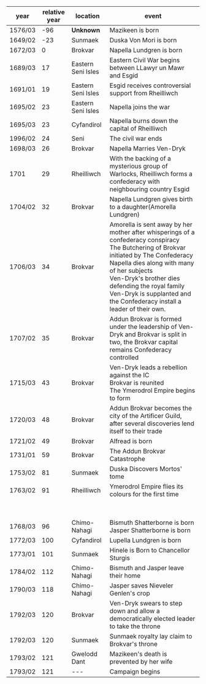 |  year  | relative year |  location | event | 
| ------ | ------------- | --------- | ----- |
| 1576/03 | -96 | **Unknown** | Mazikeen is born |
| 1649/02 | -23 | Sunmaek | Duska Von Mori is born |
| 1672/03 | 0 | Brokvar | Napella Lundgren is born |
| 1689/03 | 17 | Eastern Seni Isles | Eastern Civil War begins between LLawyr un Mawr and Esgid | 
| 1691/01 | 19 | Eastern Seni Isles | Esgid receives controversial support from Rheilliwch | 
| 1695/02 | 23 | Eastern Seni Isles | Napella joins the war |
| 1695/03 | 23 | Cyfandirol | Napella burns down the capital of Rheilliwch |
| 1996/02 | 24 | Seni | The  civil war ends |
| 1698/03 | 26 | Brokvar | Napella Marries Ven-Dryk |
| 1701 | 29 | Rheilliwch | With the backing of a mysterious group of Warlocks, Rheilliwch forms a confederacy with neighbouring country Esgid | 
| 1704/02 | 32 | Brokvar | Napella Lundgren gives birth to a daughter(Amorella Lundgren) |
| 1706/03 | 34 | Brokvar | Amorella is sent away by her mother after whisperings of a confederacy conspiracy <br> The Butchering of Brokvar initiated by The Confederacy <br> Napella dies along with many of her subjects <br> Ven-Dryk's brother dies defending the royal family <br> Ven-Dryk is supplanted and the Confederacy install a leader of their own. |
| 1707/02 | 35 | Brokvar | Addun Brokvar is formed under the leadership of Ven-Dryk and Brokvar is split in two, the Brokvar capital remains Confederacy controlled |
| 1715/03 | 43 | Brokvar | Ven-Dryk leads a rebellion against the IC <br> Brokvar is reunited <br> The Ymerodrol Empire begins to form |
| 1720/03 | 48 | Brokvar | Addun Brokvar becomes the city of the Artificer Guild, after several discoveries lend itself to their trade |
| 1721/02 | 49 | Brokvar | Alfread is born |
| 1731/01 | 59 | Brokvar | The Addun Brokvar Catastrophe |
| 1753/02 | 81 | Sunmaek | Duska Discovers Mortos' tome | 
| 1763/02 | 91 | Rheilliwch | Ymerodrol Empire flies its colours for the first time |
| | | | |
| | | | |
| | | | |
| | | | |
| | | | |
| | | | |
| | | | |
| | | | |
|  1768/03 | 96  | Chimo-Nahagi  | Bismuth Shatterborne is born <br> Jasper Shatterborne is born |
| 1772/03 | 100 | Cyfandirol | Lupella Lundgren is born |
| 1773/01 | 101 | Sunmaek | Hinele is Born to Chancellor Sturgis|
| 1784/02 | 112 | Chimo-Nahagi | Bismuth and Jasper leave their home |
| 1790/03 | 118 | Chimo-Nahagi | Jasper saves Nieveler Genlen's crop  |
| 1792/03| 120 | Brokvar | Ven-Dryk swears to step down and allow a democratically elected leader to take the throne |
|1792/03|120| Sunmaek | Sunmaek royalty lay claim to Brokvar's throne |
| 1793/02 | 121 | Gwelodd Dant | Mazikeen's death is prevented by her wife |
| 1793/02 | 121 | --- | Campaign begins |
